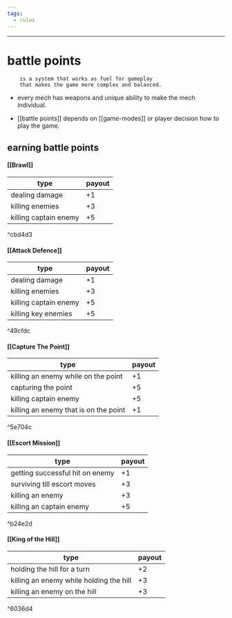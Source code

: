 ```yaml
---
tags:
  - rules
---
```

---
# battle points
```
	is a system that works as fuel for gameplay
	that makes the game more complex and balanced.
```

- every mech has weapons and unique ability to make the mech individual. 

- [[battle points]] depends on [[game-modes]] or player decision how to play the game.

## earning battle points
#### [[Brawl]]

| type                  | payout |
| --------------------- | ------ |
| dealing damage        | +1     |
| killing enemies       | +3     |
| killing captain enemy | +5     |

^cbd4d3

#### [[Attack Defence]]

| type                  | payout |
| --------------------- | ------ |
| dealing damage        | +1     |
| killing enemies       | +3     |
| killing captain enemy | +5     |
| killing key enemies   | +5     |

^49cfdc

#### [[Capture The Point]]

| type                                  | payout |
| ------------------------------------- | ------ |
| killing an enemy while on the point   | +1     |
| capturing the point                   | +5     |
| killing captain enemy                 | +5     |
| killing an enemy that is on the point | +1     |

^5e704c

#### [[Escort Mission]]

| type                            | payout |
| ------------------------------- | ------ |
| getting successful hit on enemy | +1     |
| surviving till escort moves     | +3     |
| killing an enemy                | +3     |
| killing an captain enemy        | +5     |

^b24e2d

#### [[King of the Hill]]

| type                                    | payout |
| --------------------------------------- | ------ |
| holding the hill for a turn             | +2     |
| killing an enemy while holding the hill | +3     |
| killing an enemy on the hill            | +3     |

^6036d4







